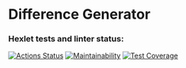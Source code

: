 # Difference Generator

### Hexlet tests and linter status:
[![Actions Status](https://github.com/greypsn/fullstack-javascript-project-46/workflows/hexlet-check/badge.svg)](https://github.com/greypsn/fullstack-javascript-project-46/actions)
[![Maintainability](https://api.codeclimate.com/v1/badges/4ba516b910007719a0bf/maintainability)](https://codeclimate.com/github/greypsn/fullstack-javascript-project-46/maintainability)
[![Test Coverage](https://api.codeclimate.com/v1/badges/4ba516b910007719a0bf/test_coverage)](https://codeclimate.com/github/greypsn/fullstack-javascript-project-46/test_coverage)